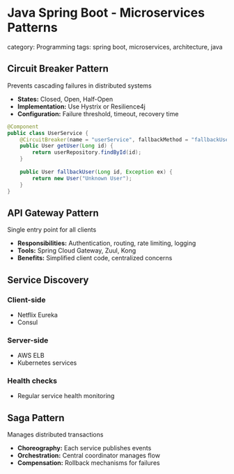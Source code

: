 # Java Spring Boot - Microservices Patterns
category: Programming
tags: spring boot, microservices, architecture, java

## Circuit Breaker Pattern

Prevents cascading failures in distributed systems

- **States:** Closed, Open, Half-Open
- **Implementation:** Use Hystrix or Resilience4j
- **Configuration:** Failure threshold, timeout, recovery time

```java
@Component
public class UserService {
    @CircuitBreaker(name = "userService", fallbackMethod = "fallbackUser")
    public User getUser(Long id) {
        return userRepository.findById(id);
    }
    
    public User fallbackUser(Long id, Exception ex) {
        return new User("Unknown User");
    }
}
```

## API Gateway Pattern

Single entry point for all clients

- **Responsibilities:** Authentication, routing, rate limiting, logging
- **Tools:** Spring Cloud Gateway, Zuul, Kong
- **Benefits:** Simplified client code, centralized concerns

## Service Discovery

### Client-side
- Netflix Eureka
- Consul

### Server-side
- AWS ELB
- Kubernetes services

### Health checks
- Regular service health monitoring

## Saga Pattern

Manages distributed transactions

- **Choreography:** Each service publishes events
- **Orchestration:** Central coordinator manages flow
- **Compensation:** Rollback mechanisms for failures